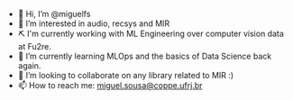 - 👋 Hi, I’m @miguelfs
- 👀 I’m interested in audio, recsys and MIR
- ⛏️ I'm currently working with ML Engineering over computer vision data at Fu2re.
- 🌱 I’m currently learning MLOps and the basics of Data Science back again.
- 💞️ I’m looking to collaborate on any library related to MIR :)
- 📫 How to reach me: miguel.sousa@coppe.ufrj.br

<!---
miguelfs/miguelfs is a ✨ special ✨ repository because its `README.md` (this file) appears on your GitHub profile.
You can click the Preview link to take a look at your changes.
--->
